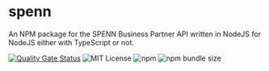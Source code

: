 # spenn
An NPM package for the SPENN Business Partner API written in NodeJS for NodeJS either with TypeScript or not.  

[![Quality Gate Status](https://sonarcloud.io/api/project_badges/measure?project=mamane19_spenn-node&metric=alert_status)](https://sonarcloud.io/dashboard?id=mamane19_spenn-node)
![MIT License](https://img.shields.io/static/v1.svg?label=📜%20License&message=MIT&color=informational)
![npm](https://img.shields.io/npm/v/spenn-nodejs?color=brightgreen) 
![npm bundle size](https://img.shields.io/bundlephobia/min/spenn-nodejs) 

